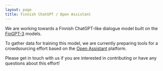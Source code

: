 ```yaml
---
layout: page
title: Finnish ChatGPT / Open Assistant
---
```


We are working towards a Finnish ChatGPT-like dialogue model built on
the [FinGPT-3](gpt3-finnish) models.

To gather data for training this model, we are currently preparing
tools for a crowdsourcing effort based on the
[Open Assistant](https://open-assistant.io/) platform.

Please get in touch with us if you are interested in contributing or
have any questions about this effort!
